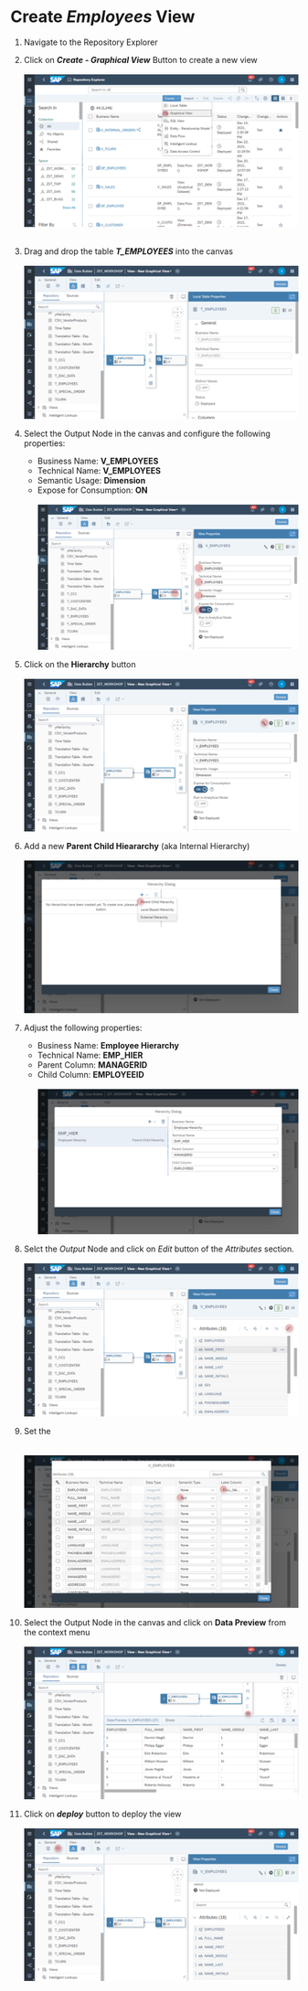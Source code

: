 # Create <i>Employees</i> View

1. Navigate to the Repository Explorer
2. Click on <b><i>Create - Graphical View</i></b> Button to create a new view
  <br><br>![](../images/employee_view_01.png)<br><br>
3. Drag and drop the table <b><i>T_EMPLOYEES</i></b> into the canvas
  <br><br>![](../images/employee_view_02.png)
4. Select the Output Node in the canvas and configure the following properties:
    - Business Name: <b>V_EMPLOYEES</b>
    - Technical Name: <b>V_EMPLOYEES</b>
    - Semantic Usage: <b>Dimension</b>
    - Expose for Consumption: <b>ON</b>
    <br><br>![](../images/employee_view_03.png)

5. Click on the <b>Hierarchy</b> button 
  <br><br>![](../images/employee_view_04.png)
6. Add a new <b>Parent Child Hieararchy</b> (aka Internal Hierarchy)
  <br><br>![](../images/employee_view_05.png)
7. Adjust the following properties:
    - Business Name: <b>Employee Hierarchy</b>
    - Technical Name: <b>EMP_HIER</b>
    - Parent Column: <b>MANAGERID</b>
    - Child Column: <b>EMPLOYEEID</b>
  <br><br>![](../images/employee_view_06.png)
8. Selct the _Output_ Node and click on _Edit_ button of the _Attributes_ section.
  <br><br>![](../images/employee_view_07.png)
10. Set the  
  <br><br>![](../images/employee_view_08.png)
12. Select the Output Node in the canvas and click on <b>Data Preview</b> from the context menu
    <br><br>![](../images/employee_view_09.png)
11. Click on <b><i>deploy</i></b> button to deploy the view
  <br><br>![](../images/employee_view_10.png)








